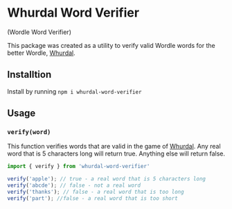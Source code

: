 # Whurdal Word Verifier
(Wordle Word Verifier)

This package was created as a utility to verify valid Wordle words for the better Wordle, [Whurdal]('https://whurdal.com'). 

## Installtion
Install by running `npm i whurdal-word-verifier`

## Usage
### `verify(word)`
This function verifies words that are valid in the game of [Whurdal]('https://whurdal.com'). Any real word that is 5 characters long will return true. Anything else will return false.

``` typescript
import { verify } from 'whurdal-word-verifier'

verify('apple'); // true - a real word that is 5 characters long
verify('abcde'); // false - not a real word
verify('thanks'); // false - a real word that is too long
verify('part'); //false - a real word that is too short
```